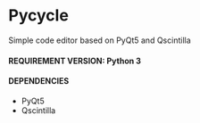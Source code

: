 # Pycycle
Simple code editor based on PyQt5 and Qscintilla
#### REQUIREMENT VERSION: Python 3
#### DEPENDENCIES

* PyQt5
* Qscintilla 

